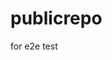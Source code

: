 # publicrepo
for e2e test












































































































































































































